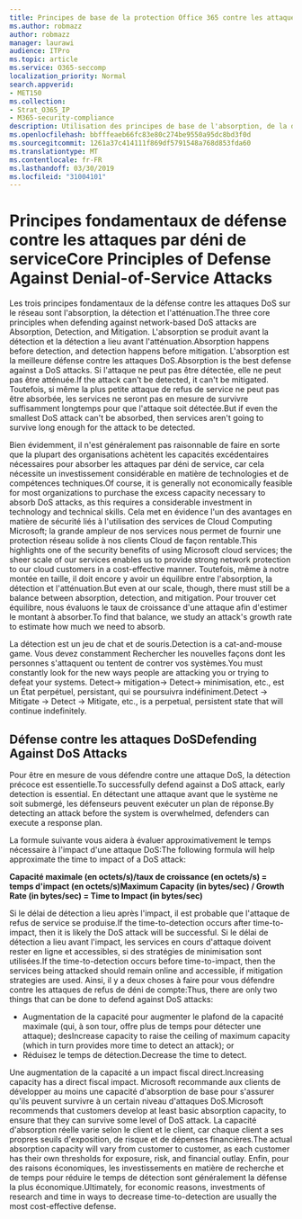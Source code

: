 ```yaml
---
title: Principes de base de la protection Office 365 contre les attaques par déni de service
ms.author: robmazz
author: robmazz
manager: laurawi
audience: ITPro
ms.topic: article
ms.service: O365-seccomp
localization_priority: Normal
search.appverid:
- MET150
ms.collection:
- Strat_O365_IP
- M365-security-compliance
description: Utilisation des principes de base de l'absorption, de la détection et de l'atténuation dans sa défense contre les attaques par déni de service (DoS).
ms.openlocfilehash: bbfffeaeb66fc83e80c274be9550a95dc8bd3f0d
ms.sourcegitcommit: 1261a37c414111f869df5791548a768d853fda60
ms.translationtype: MT
ms.contentlocale: fr-FR
ms.lasthandoff: 03/30/2019
ms.locfileid: "31004101"
---
```

# <a name="core-principles-of-defense-against-denial-of-service-attacks"></a><span data-ttu-id="a48ce-103">Principes fondamentaux de défense contre les attaques par déni de service</span><span class="sxs-lookup"><span data-stu-id="a48ce-103">Core Principles of Defense Against Denial-of-Service Attacks</span></span>

<span data-ttu-id="a48ce-104">Les trois principes fondamentaux de la défense contre les attaques DoS sur le réseau sont l'absorption, la détection et l'atténuation.</span><span class="sxs-lookup"><span data-stu-id="a48ce-104">The three core principles when defending against network-based DoS attacks are Absorption, Detection, and Mitigation.</span></span>
<span data-ttu-id="a48ce-105">L'absorption se produit avant la détection et la détection a lieu avant l'atténuation.</span><span class="sxs-lookup"><span data-stu-id="a48ce-105">Absorption happens before detection, and detection happens before mitigation.</span></span> <span data-ttu-id="a48ce-106">L'absorption est la meilleure défense contre les attaques DoS.</span><span class="sxs-lookup"><span data-stu-id="a48ce-106">Absorption is the best defense against a DoS attacks.</span></span> <span data-ttu-id="a48ce-107">Si l'attaque ne peut pas être détectée, elle ne peut pas être atténuée.</span><span class="sxs-lookup"><span data-stu-id="a48ce-107">If the attack can't be detected, it can't be mitigated.</span></span> <span data-ttu-id="a48ce-108">Toutefois, si même la plus petite attaque de refus de service ne peut pas être absorbée, les services ne seront pas en mesure de survivre suffisamment longtemps pour que l'attaque soit détectée.</span><span class="sxs-lookup"><span data-stu-id="a48ce-108">But if even the smallest DoS attack can't be absorbed, then services aren't going to survive long enough for the attack to be detected.</span></span>

<span data-ttu-id="a48ce-109">Bien évidemment, il n'est généralement pas raisonnable de faire en sorte que la plupart des organisations achètent les capacités excédentaires nécessaires pour absorber les attaques par déni de service, car cela nécessite un investissement considérable en matière de technologies et de compétences techniques.</span><span class="sxs-lookup"><span data-stu-id="a48ce-109">Of course, it is generally not economically feasible for most organizations to purchase the excess capacity necessary to absorb DoS attacks, as this requires a considerable investment in technology and technical skills.</span></span> <span data-ttu-id="a48ce-110">Cela met en évidence l'un des avantages en matière de sécurité liés à l'utilisation des services de Cloud Computing Microsoft; la grande ampleur de nos services nous permet de fournir une protection réseau solide à nos clients Cloud de façon rentable.</span><span class="sxs-lookup"><span data-stu-id="a48ce-110">This highlights one of the security benefits of using Microsoft cloud services; the sheer scale of our services enables us to provide strong network protection to our cloud customers in a cost-effective manner.</span></span> <span data-ttu-id="a48ce-111">Toutefois, même à notre montée en taille, il doit encore y avoir un équilibre entre l'absorption, la détection et l'atténuation.</span><span class="sxs-lookup"><span data-stu-id="a48ce-111">But even at our scale, though, there must still be a balance between absorption, detection, and mitigation.</span></span> <span data-ttu-id="a48ce-112">Pour trouver cet équilibre, nous évaluons le taux de croissance d'une attaque afin d'estimer le montant à absorber.</span><span class="sxs-lookup"><span data-stu-id="a48ce-112">To find that balance, we study an attack's growth rate to estimate how much we need to absorb.</span></span>

<span data-ttu-id="a48ce-113">La détection est un jeu de chat et de souris.</span><span class="sxs-lookup"><span data-stu-id="a48ce-113">Detection is a cat-and-mouse game.</span></span> <span data-ttu-id="a48ce-114">Vous devez constamment Rechercher les nouvelles façons dont les personnes s'attaquent ou tentent de contrer vos systèmes.</span><span class="sxs-lookup"><span data-stu-id="a48ce-114">You must constantly look for the new ways people are attacking you or trying to defeat your systems.</span></span> <span data-ttu-id="a48ce-115">Detect-> mitigation-> Detect-> minimisation, etc., est un État perpétuel, persistant, qui se poursuivra indéfiniment.</span><span class="sxs-lookup"><span data-stu-id="a48ce-115">Detect -> Mitigate -> Detect -> Mitigate, etc., is a perpetual, persistent state that will continue indefinitely.</span></span>

## <a name="defending-against-dos-attacks"></a><span data-ttu-id="a48ce-116">Défense contre les attaques DoS</span><span class="sxs-lookup"><span data-stu-id="a48ce-116">Defending Against DoS Attacks</span></span>

<span data-ttu-id="a48ce-117">Pour être en mesure de vous défendre contre une attaque DoS, la détection précoce est essentielle.</span><span class="sxs-lookup"><span data-stu-id="a48ce-117">To successfully defend against a DoS attack, early detection is essential.</span></span> <span data-ttu-id="a48ce-118">En détectant une attaque avant que le système ne soit submergé, les défenseurs peuvent exécuter un plan de réponse.</span><span class="sxs-lookup"><span data-stu-id="a48ce-118">By detecting an attack before the system is overwhelmed, defenders can execute a response plan.</span></span>

<span data-ttu-id="a48ce-119">La formule suivante vous aidera à évaluer approximativement le temps nécessaire à l'impact d'une attaque DoS:</span><span class="sxs-lookup"><span data-stu-id="a48ce-119">The following formula will help approximate the time to impact of a DoS attack:</span></span>

   <span data-ttu-id="a48ce-120">**Capacité maximale (en octets/s)/taux de croissance (en octets/s) = temps d'impact (en octets/s)**</span><span class="sxs-lookup"><span data-stu-id="a48ce-120">**Maximum Capacity (in bytes/sec) / Growth Rate (in bytes/sec) = Time to Impact (in bytes/sec)**</span></span>

<span data-ttu-id="a48ce-121">Si le délai de détection a lieu après l'impact, il est probable que l'attaque de refus de service se produise.</span><span class="sxs-lookup"><span data-stu-id="a48ce-121">If the time-to-detection occurs after time-to-impact, then it is likely the DoS attack will be successful.</span></span> <span data-ttu-id="a48ce-122">Si le délai de détection a lieu avant l'impact, les services en cours d'attaque doivent rester en ligne et accessibles, si des stratégies de minimisation sont utilisées.</span><span class="sxs-lookup"><span data-stu-id="a48ce-122">If the time-to-detection occurs before time-to-impact, then the services being attacked should remain online and accessible, if mitigation strategies are used.</span></span> <span data-ttu-id="a48ce-123">Ainsi, il y a deux choses à faire pour vous défendre contre les attaques de refus de déni de compte:</span><span class="sxs-lookup"><span data-stu-id="a48ce-123">Thus, there are only two things that can be done to defend against DoS attacks:</span></span>
- <span data-ttu-id="a48ce-124">Augmentation de la capacité pour augmenter le plafond de la capacité maximale (qui, à son tour, offre plus de temps pour détecter une attaque); des</span><span class="sxs-lookup"><span data-stu-id="a48ce-124">Increase capacity to raise the ceiling of maximum capacity (which in turn provides more time to detect an attack); or</span></span>
- <span data-ttu-id="a48ce-125">Réduisez le temps de détection.</span><span class="sxs-lookup"><span data-stu-id="a48ce-125">Decrease the time to detect.</span></span>

<span data-ttu-id="a48ce-126">Une augmentation de la capacité a un impact fiscal direct.</span><span class="sxs-lookup"><span data-stu-id="a48ce-126">Increasing capacity has a direct fiscal impact.</span></span> <span data-ttu-id="a48ce-127">Microsoft recommande aux clients de développer au moins une capacité d'absorption de base pour s'assurer qu'ils peuvent survivre à un certain niveau d'attaques DoS.</span><span class="sxs-lookup"><span data-stu-id="a48ce-127">Microsoft recommends that customers develop at least basic absorption capacity, to ensure that they can survive some level of DoS attack.</span></span> <span data-ttu-id="a48ce-128">La capacité d'absorption réelle varie selon le client et le client, car chaque client a ses propres seuils d'exposition, de risque et de dépenses financières.</span><span class="sxs-lookup"><span data-stu-id="a48ce-128">The actual absorption capacity will vary from customer to customer, as each customer has their own thresholds for exposure, risk, and financial outlay.</span></span> <span data-ttu-id="a48ce-129">Enfin, pour des raisons économiques, les investissements en matière de recherche et de temps pour réduire le temps de détection sont généralement la défense la plus économique.</span><span class="sxs-lookup"><span data-stu-id="a48ce-129">Ultimately, for economic reasons, investments of research and time in ways to decrease time-to-detection are usually the most cost-effective defense.</span></span>
